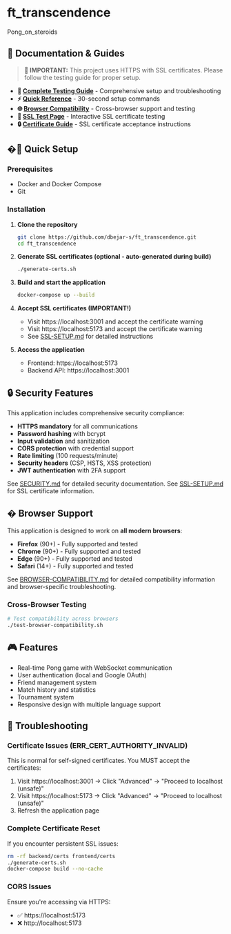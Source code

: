 # ft_transcendence
Pong_on_steroids

## 📖 Documentation & Guides

> **🚨 IMPORTANT:** This project uses HTTPS with SSL certificates. Please follow the testing guide for proper setup.

- **📖 [Complete Testing Guide](./TESTING-GUIDE.md)** - Comprehensive setup and troubleshooting
- **⚡ [Quick Reference](./QUICK-REFERENCE.md)** - 30-second setup commands
- **🌐 [Browser Compatibility](./BROWSER-COMPATIBILITY.md)** - Cross-browser support and testing
- **🧪 [SSL Test Page](./ssl-test.html)** - Interactive SSL certificate testing
- **🔒 [Certificate Guide](./CERTIFICATE-ACCEPTANCE-GUIDE.md)** - SSL certificate acceptance instructions

## �🚀 Quick Setup

### Prerequisites
- Docker and Docker Compose
- Git

### Installation

1. **Clone the repository**
   ```bash
   git clone https://github.com/dbejar-s/ft_transcendence.git
   cd ft_transcendence
   ```

2. **Generate SSL certificates (optional - auto-generated during build)**
   ```bash
   ./generate-certs.sh
   ```

3. **Build and start the application**
   ```bash
   docker-compose up --build
   ```

4. **Accept SSL certificates (IMPORTANT!)**
   - Visit https://localhost:3001 and accept the certificate warning
   - Visit https://localhost:5173 and accept the certificate warning
   - See [SSL-SETUP.md](SSL-SETUP.md) for detailed instructions

5. **Access the application**
   - Frontend: https://localhost:5173
   - Backend API: https://localhost:3001

## 🔒 Security Features

This application includes comprehensive security compliance:
- **HTTPS mandatory** for all communications
- **Password hashing** with bcrypt
- **Input validation** and sanitization
- **CORS protection** with credential support
- **Rate limiting** (100 requests/minute)
- **Security headers** (CSP, HSTS, XSS protection)
- **JWT authentication** with 2FA support

See [SECURITY.md](SECURITY.md) for detailed security documentation.
See [SSL-SETUP.md](SSL-SETUP.md) for SSL certificate information.

## � Browser Support

This application is designed to work on **all modern browsers**:
- **Firefox** (90+) - Fully supported and tested
- **Chrome** (90+) - Fully supported and tested  
- **Edge** (90+) - Fully supported and tested
- **Safari** (14+) - Fully supported and tested

See [BROWSER-COMPATIBILITY.md](./BROWSER-COMPATIBILITY.md) for detailed compatibility information and browser-specific troubleshooting.

### Cross-Browser Testing
```bash
# Test compatibility across browsers
./test-browser-compatibility.sh
```

## 🎮 Features

- Real-time Pong game with WebSocket communication
- User authentication (local and Google OAuth)
- Friend management system
- Match history and statistics
- Tournament system
- Responsive design with multiple language support

## 🐛 Troubleshooting

### Certificate Issues (ERR_CERT_AUTHORITY_INVALID)
This is normal for self-signed certificates. You MUST accept the certificates:
1. Visit https://localhost:3001 → Click "Advanced" → "Proceed to localhost (unsafe)"
2. Visit https://localhost:5173 → Click "Advanced" → "Proceed to localhost (unsafe)"
3. Refresh the application page

### Complete Certificate Reset
If you encounter persistent SSL issues:
```bash
rm -rf backend/certs frontend/certs
./generate-certs.sh
docker-compose build --no-cache
```

### CORS Issues
Ensure you're accessing via HTTPS:
- ✅ https://localhost:5173
- ❌ http://localhost:5173
